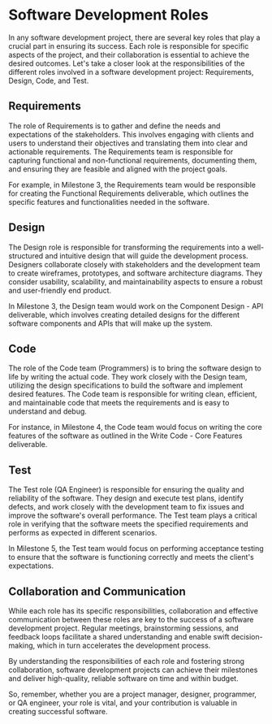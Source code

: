 # Software Development Roles

In any software development project, there are several key roles that play a crucial part in ensuring its success. Each role is responsible for specific aspects of the project, and their collaboration is essential to achieve the desired outcomes. Let's take a closer look at the responsibilities of the different roles involved in a software development project: Requirements, Design, Code, and Test.

## Requirements

The role of Requirements is to gather and define the needs and expectations of the stakeholders. This involves engaging with clients and users to understand their objectives and translating them into clear and actionable requirements. The Requirements team is responsible for capturing functional and non-functional requirements, documenting them, and ensuring they are feasible and aligned with the project goals.

For example, in Milestone 3, the Requirements team would be responsible for creating the Functional Requirements deliverable, which outlines the specific features and functionalities needed in the software.

## Design

The Design role is responsible for transforming the requirements into a well-structured and intuitive design that will guide the development process. Designers collaborate closely with stakeholders and the development team to create wireframes, prototypes, and software architecture diagrams. They consider usability, scalability, and maintainability aspects to ensure a robust and user-friendly end product.

In Milestone 3, the Design team would work on the Component Design - API deliverable, which involves creating detailed designs for the different software components and APIs that will make up the system.

## Code

The role of the Code team (Programmers) is to bring the software design to life by writing the actual code. They work closely with the Design team, utilizing the design specifications to build the software and implement desired features. The Code team is responsible for writing clean, efficient, and maintainable code that meets the requirements and is easy to understand and debug.

For instance, in Milestone 4, the Code team would focus on writing the core features of the software as outlined in the Write Code - Core Features deliverable.

## Test

The Test role (QA Engineer) is responsible for ensuring the quality and reliability of the software. They design and execute test plans, identify defects, and work closely with the development team to fix issues and improve the software's overall performance. The Test team plays a critical role in verifying that the software meets the specified requirements and performs as expected in different scenarios.

In Milestone 5, the Test team would focus on performing acceptance testing to ensure that the software is functioning correctly and meets the client's expectations.

## Collaboration and Communication

While each role has its specific responsibilities, collaboration and effective communication between these roles are key to the success of a software development project. Regular meetings, brainstorming sessions, and feedback loops facilitate a shared understanding and enable swift decision-making, which in turn accelerates the development process.

By understanding the responsibilities of each role and fostering strong collaboration, software development projects can achieve their milestones and deliver high-quality, reliable software on time and within budget.

So, remember, whether you are a project manager, designer, programmer, or QA engineer, your role is vital, and your contribution is valuable in creating successful software.